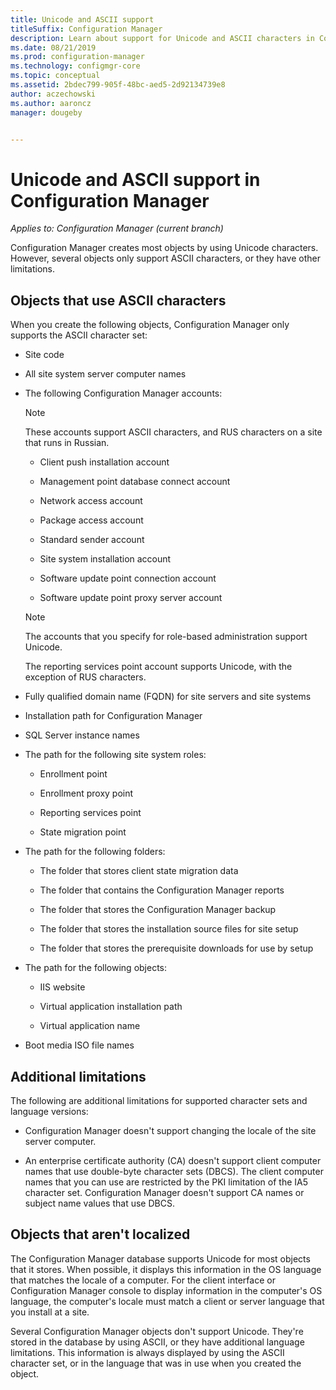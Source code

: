 ```yaml
---
title: Unicode and ASCII support
titleSuffix: Configuration Manager
description: Learn about support for Unicode and ASCII characters in Configuration Manager objects.
ms.date: 08/21/2019
ms.prod: configuration-manager
ms.technology: configmgr-core
ms.topic: conceptual
ms.assetid: 2bdec799-905f-48bc-aed5-2d92134739e8
author: aczechowski
ms.author: aaroncz
manager: dougeby


---
```


# Unicode and ASCII support in Configuration Manager

*Applies to: Configuration Manager (current branch)*

Configuration Manager creates most objects by using Unicode characters. However, several objects only support ASCII characters, or they have other limitations.  

## <a name="BKMK_ASCIIchar"></a> Objects that use ASCII characters

When you create the following objects, Configuration Manager only supports the ASCII character set:  

- Site code  

- All site system server computer names  

- The following Configuration Manager accounts:  

    > [!NOTE]  
    > These accounts support ASCII characters, and RUS characters on a site that runs in Russian.  

    - Client push installation account  

    - Management point database connect account  

    - Network access account  

    - Package access account  

    - Standard sender account  

    - Site system installation account  

    - Software update point connection account  

    - Software update point proxy server account  

    > [!NOTE]  
    > The accounts that you specify for role-based administration support Unicode.  
    >
    > The reporting services point account supports Unicode, with the exception of RUS characters.  

- Fully qualified domain name (FQDN) for site servers and site systems  

- Installation path for Configuration Manager  

- SQL Server instance names  

- The path for the following site system roles:  

    - Enrollment point  

    - Enrollment proxy point  

    - Reporting services point  

    - State migration point  

- The path for the following folders:  

    - The folder that stores client state migration data  

    - The folder that contains the Configuration Manager reports  

    - The folder that stores the Configuration Manager backup  

    - The folder that stores the installation source files for site setup  

    - The folder that stores the prerequisite downloads for use by setup  

- The path for the following objects:  

    - IIS website  

    - Virtual application installation path  

    - Virtual application name  

- Boot media ISO file names  


## <a name="BKMK_OtherCharLimitations"></a> Additional limitations

The following are additional limitations for supported character sets and language versions:  

- Configuration Manager doesn't support changing the locale of the site server computer.  

- An enterprise certificate authority (CA) doesn't support client computer names that use double-byte character sets (DBCS). The client computer names that you can use are restricted by the PKI limitation of the IA5 character set. Configuration Manager doesn't support CA names or subject name values that use DBCS.  


## <a name="BKMK_LangNonLocalize"></a> Objects that aren't localized

The Configuration Manager database supports Unicode for most objects that it stores. When possible, it displays this information in the OS language that matches the locale of a computer. For the client interface or Configuration Manager console to display information in the computer's OS language, the computer's locale must match a client or server language that you install at a site.  

Several Configuration Manager objects don't support Unicode. They're stored in the database by using ASCII, or they have additional language limitations. This information is always displayed by using the ASCII character set, or in the language that was in use when you created the object.  

